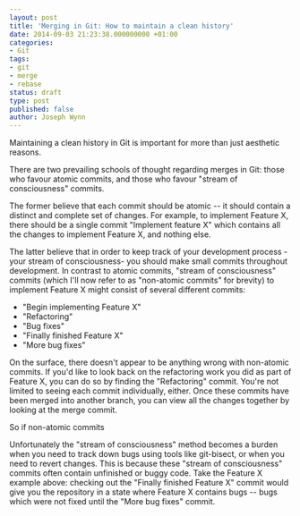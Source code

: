 ```yaml
---
layout: post
title: 'Merging in Git: How to maintain a clean history'
date: 2014-09-03 21:23:38.000000000 +01:00
categories:
- Git
tags:
- git
- merge
- rebase
status: draft
type: post
published: false
author: Joseph Wynn
---
```


Maintaining a clean history in Git is important for more than just aesthetic reasons.

There are two prevailing schools of thought regarding merges in Git: those who favour atomic commits, and those who favour "stream of consciousness" commits.

The former believe that each commit should be atomic -- it should contain a distinct and complete set of changes. For example, to implement Feature X, there should be a single commit "Implement feature X" which contains all the changes to implement Feature X, and nothing else.

The latter believe that in order to keep track of your development process -your stream of consciousness- you should make small commits throughout development. In contrast to atomic commits, "stream of consciousness" commits (which I'll now refer to as "non-atomic commits" for brevity) to implement Feature X might consist of several different commits:

*   "Begin implementing Feature X"
*   "Refactoring"
*   "Bug fixes"
*   "Finally finished Feature X"
*   "More bug fixes"

On the surface, there doesn't appear to be anything wrong with non-atomic commits. If you'd like to look back on the refactoring work you did as part of Feature X, you can do so by finding the "Refactoring" commit. You're not limited to seeing each commit individually, either. Once these commits have been merged into another branch, you can view all the changes together by looking at the merge commit.

So if non-atomic commits

Unfortunately the "stream of consciousness" method becomes a burden when you need to track down bugs using tools like git-bisect, or when you need to revert changes. This is because these "stream of consciousness" commits often contain unfinished or buggy code. Take the Feature X example above: checking out the "Finally finished Feature X" commit would give you the repository in a state where Feature X contains bugs -- bugs which were not fixed until the "More bug fixes" commit.